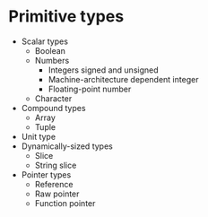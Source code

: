 # Primitive types

* Scalar types
  - Boolean
  - Numbers
    * Integers signed and unsigned
    * Machine-architecture dependent integer
    * Floating-point number
  - Character
* Compound types
  - Array
  - Tuple
* Unit type
* Dynamically-sized types
  - Slice
  - String slice
* Pointer types
  - Reference
  - Raw pointer
  - Function pointer
